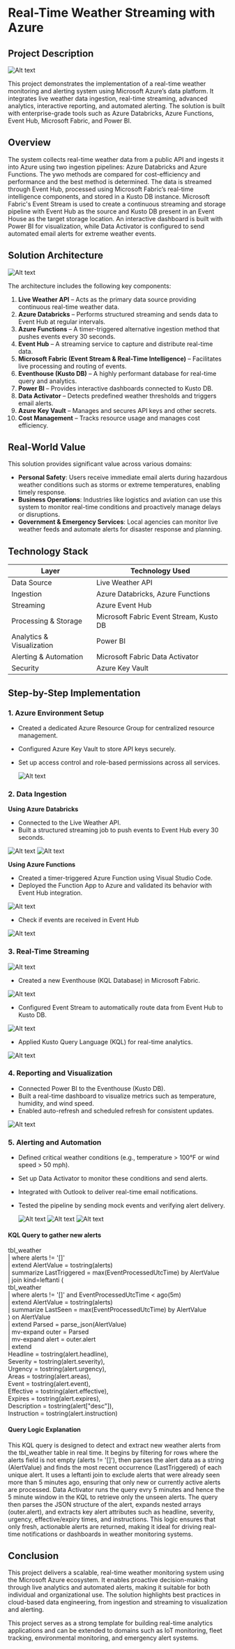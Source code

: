 # Real-Time Weather Streaming with Azure

## Project Description
   
![Alt text](./Images/1.png)

This project demonstrates the implementation of a real-time weather monitoring and alerting system using Microsoft Azure’s data platform. It integrates live weather data ingestion, real-time streaming, advanced analytics, interactive reporting, and automated alerting. The solution is built with enterprise-grade tools such as Azure Databricks, Azure Functions, Event Hub, Microsoft Fabric, and Power BI.

## Overview

The system collects real-time weather data from a public API and ingests it into Azure using two ingestion pipelines: Azure Databricks and Azure Functions. The ywo methods are compared for cost-efficiency and performance and the best method is determined. The data is streamed through Event Hub, processed using Microsoft Fabric’s real-time intelligence components, and stored in a Kusto DB instance. Microsoft Fabric's Event Stream is used to create a continuous streaming and storage pipeline with Event Hub as the source and Kusto DB present in an Event House as the target storage location. An interactive dashboard is built with Power BI for visualization, while Data Activator is configured to send automated email alerts for extreme weather events.

## Solution Architecture
   
![Alt text](./Images/2.png)

The architecture includes the following key components:

1. **Live Weather API** – Acts as the primary data source providing continuous real-time weather data.
2. **Azure Databricks** – Performs structured streaming and sends data to Event Hub at regular intervals.
3. **Azure Functions** – A timer-triggered alternative ingestion method that pushes events every 30 seconds.
4. **Event Hub** – A streaming service to capture and distribute real-time data.
5. **Microsoft Fabric (Event Stream & Real-Time Intelligence)** – Facilitates live processing and routing of events.
6. **Eventhouse (Kusto DB)** – A highly performant database for real-time query and analytics.
7. **Power BI** – Provides interactive dashboards connected to Kusto DB.
8. **Data Activator** – Detects predefined weather thresholds and triggers email alerts.
9. **Azure Key Vault** – Manages and secures API keys and other secrets.
10. **Cost Management** – Tracks resource usage and manages cost efficiency.

## Real-World Value

This solution provides significant value across various domains:

- **Personal Safety**: Users receive immediate email alerts during hazardous weather conditions such as storms or extreme temperatures, enabling timely response.
- **Business Operations**: Industries like logistics and aviation can use this system to monitor real-time conditions and proactively manage delays or disruptions.
- **Government & Emergency Services**: Local agencies can monitor live weather feeds and automate alerts for disaster response and planning.


## Technology Stack

| Layer                      | Technology Used                          |
|---------------------------|-------------------------------------------|
| Data Source               | Live Weather API                          |
| Ingestion                 | Azure Databricks, Azure Functions         |
| Streaming                 | Azure Event Hub                           |
| Processing & Storage      | Microsoft Fabric Event Stream, Kusto DB   |
| Analytics & Visualization | Power BI                                  |
| Alerting & Automation     | Microsoft Fabric Data Activator           |
| Security                  | Azure Key Vault                           |

## Step-by-Step Implementation

### 1. Azure Environment Setup
- Created a dedicated Azure Resource Group for centralized resource management.
- Configured Azure Key Vault to store API keys securely.
- Set up access control and role-based permissions across all services.
  
  ![Alt text](./Images/3.png)

   

### 2. Data Ingestion

**Using Azure Databricks**
- Connected to the Live Weather API.
- Built a structured streaming job to push events to Event Hub every 30 seconds.
  
![Alt text](./Images/4.png)
![Alt text](./Images/5.png)


**Using Azure Functions**
- Created a timer-triggered Azure Function using Visual Studio Code.
- Deployed the Function App to Azure and validated its behavior with Event Hub integration.
  
![Alt text](./Images/6.png)


- Check if events are received in Event Hub
  
![Alt text](./Images/7.png)

### 3. Real-Time Streaming   

![Alt text](./Images/8.png)
- Created a new Eventhouse (KQL Database) in Microsoft Fabric.
  
![Alt text](./Images/9.png)
- Configured Event Stream to automatically route data from Event Hub to Kusto DB.
  
![Alt text](./Images/10.png)
- Applied Kusto Query Language (KQL) for real-time analytics.
  
![Alt text](./Images/11.png)

### 4. Reporting and Visualization
- Connected Power BI to the Eventhouse (Kusto DB).
- Built a real-time dashboard to visualize metrics such as temperature, humidity, and wind speed.
- Enabled auto-refresh and scheduled refresh for consistent updates.
  
![Alt text](./Images/15.png)


### 5. Alerting and Automation
- Defined critical weather conditions (e.g., temperature > 100°F or wind speed > 50 mph).
- Set up Data Activator to monitor these conditions and send alerts.
- Integrated with Outlook to deliver real-time email notifications.
- Tested the pipeline by sending mock events and verifying alert delivery.
  
  ![Alt text](./Images/12.png)
  ![Alt text](./Images/13.png)
  ![Alt text](./Images/14.png)
  
  
#### KQL Query to gather new alerts
tbl_weather   
| where alerts != '[]'   
| extend AlertValue = tostring(alerts)    
| summarize LastTriggered = max(EventProcessedUtcTime) by AlertValue   
| join kind=leftanti (   
    tbl_weather   
    | where alerts != '[]' and EventProcessedUtcTime < ago(5m)   
    | extend AlertValue = tostring(alerts)   
    | summarize LastSeen = max(EventProcessedUtcTime) by AlertValue   
) on AlertValue   
| extend Parsed = parse_json(AlertValue)   
| mv-expand outer = Parsed   
| mv-expand alert = outer.alert   
| extend   
    Headline = tostring(alert.headline),   
    Severity = tostring(alert.severity),   
    Urgency = tostring(alert.urgency),   
    Areas = tostring(alert.areas),   
    Event = tostring(alert.event),   
    Effective = tostring(alert.effective),   
    Expires = tostring(alert.expires),   
    Description = tostring(alert["desc"]),   
    Instruction = tostring(alert.instruction)   

  #### Query Logic Explanation
This KQL query is designed to detect and extract new weather alerts from the tbl_weather table in real time. It begins by filtering for rows where the alerts field is not empty (alerts != '[]'), then parses the alert data as a string (AlertValue) and finds the most recent occurrence (LastTriggered) of each unique alert. It uses a leftanti join to exclude alerts that were already seen more than 5 minutes ago, ensuring that only new or currently active alerts are processed. Data Activator runs the query evry 5 minutes and hence the 5 minute window in the KQL to retrieve only the unseen alerts. The query then parses the JSON structure of the alert, expands nested arrays (outer.alert), and extracts key alert attributes such as headline, severity, urgency, effective/expiry times, and instructions. This logic ensures that only fresh, actionable alerts are returned, making it ideal for driving real-time notifications or dashboards in weather monitoring systems.


## Conclusion

This project delivers a scalable, real-time weather monitoring system using the Microsoft Azure ecosystem. It enables proactive decision-making through live analytics and automated alerts, making it suitable for both individual and organizational use. The solution highlights best practices in cloud-based data engineering, from ingestion and streaming to visualization and alerting.

This project serves as a strong template for building real-time analytics applications and can be extended to domains such as IoT monitoring, fleet tracking, environmental monitoring, and emergency alert systems.

